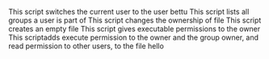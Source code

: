This script switches the current user to the user bettu
This script lists all groups a user is part of
This script changes the ownership of file
This script creates an empty file
This script gives executable permissions to the owner
This scriptadds execute permission to the owner and the group owner, and read permission to other users, to the file hello
